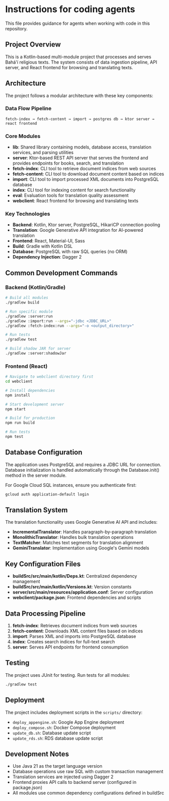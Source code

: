 # Instructions for coding agents

This file provides guidance for agents when working with code in this repository.

## Project Overview

This is a Kotlin-based multi-module project that processes and serves Bahá'í religious texts. The system consists of data ingestion pipeline, API server, and React frontend for browsing and translating texts.

## Architecture

The project follows a modular architecture with these key components:

### Data Flow Pipeline
```
fetch-index → fetch-content → import → postgres db → ktor server → react frontend
```

### Core Modules
- **lib**: Shared library containing models, database access, translation services, and parsing utilities
- **server**: Ktor-based REST API server that serves the frontend and provides endpoints for books, search, and translation
- **fetch-index**: CLI tool to retrieve document indices from web sources
- **fetch-content**: CLI tool to download document content based on indices
- **import**: CLI tool to import processed XML documents into PostgreSQL database
- **index**: CLI tool for indexing content for search functionality
- **eval**: Evaluation tools for translation quality assessment
- **webclient**: React frontend for browsing and translating texts

### Key Technologies
- **Backend**: Kotlin, Ktor server, PostgreSQL, HikariCP connection pooling
- **Translation**: Google Generative API integration for AI-powered translation
- **Frontend**: React, Material-UI, Sass
- **Build**: Gradle with Kotlin DSL
- **Database**: PostgreSQL with raw SQL queries (no ORM)
- **Dependency Injection**: Dagger 2

## Common Development Commands

### Backend (Kotlin/Gradle)
```bash
# Build all modules
./gradlew build

# Run specific module
./gradlew :server:run
./gradlew :import:run --args="-jdbc <JDBC_URL>"
./gradlew :fetch-index:run --args="-o <output_directory>"

# Run tests
./gradlew test

# Build shadow JAR for server
./gradlew :server:shadowJar
```

### Frontend (React)
```bash
# Navigate to webclient directory first
cd webclient

# Install dependencies
npm install

# Start development server
npm start

# Build for production
npm run build

# Run tests
npm test
```

## Database Configuration

The application uses PostgreSQL and requires a JDBC URL for connection. Database initialization is handled automatically through the Database.init() method in the server module.

For Google Cloud SQL instances, ensure you authenticate first:
```bash
gcloud auth application-default login
```

## Translation System

The translation functionality uses Google Generative AI API and includes:
- **IncrementalTranslator**: Handles paragraph-by-paragraph translation
- **MonolithicTranslator**: Handles bulk translation operations
- **TextMatcher**: Matches text segments for translation alignment
- **GeminiTranslator**: Implementation using Google's Gemini models

## Key Configuration Files

- **buildSrc/src/main/kotlin/Deps.kt**: Centralized dependency management
- **buildSrc/src/main/kotlin/Versions.kt**: Version constants
- **server/src/main/resources/application.conf**: Server configuration
- **webclient/package.json**: Frontend dependencies and scripts

## Data Processing Pipeline

1. **fetch-index**: Retrieves document indices from web sources
2. **fetch-content**: Downloads XML content files based on indices
3. **import**: Parses XML and imports into PostgreSQL database
4. **index**: Creates search indices for full-text search
5. **server**: Serves API endpoints for frontend consumption

## Testing

The project uses JUnit for testing. Run tests for all modules:
```bash
./gradlew test
```

## Deployment

The project includes deployment scripts in the `scripts/` directory:
- `deploy_appengine.sh`: Google App Engine deployment
- `deploy_compose.sh`: Docker Compose deployment
- `update_db.sh`: Database update script
- `update_rds.sh`: RDS database update script

## Development Notes

- Use Java 21 as the target language version
- Database operations use raw SQL with custom transaction management
- Translation services are injected using Dagger 2
- Frontend proxies API calls to backend server (configured in package.json)
- All modules use common dependency configurations defined in buildSrc
